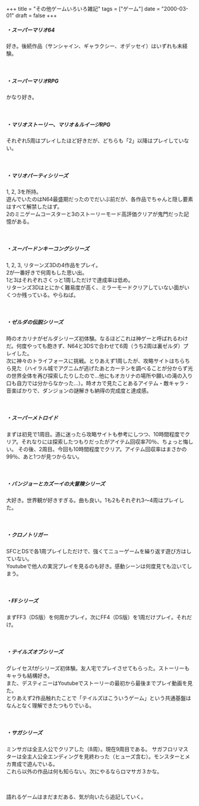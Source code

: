 +++
title = "その他ゲームいろいろ雑記"
tags = ["ゲーム"]
date = "2000-03-01"
draft = false
+++

##### ・スーパーマリオ64
好き。後続作品（サンシャイン、ギャラクシー、オデッセイ）はいずれも未経験。

　  

##### ・スーパーマリオRPG
かなり好き。

　  

##### ・マリオストーリー、マリオ＆ルイージRPG
それぞれ5周はプレイしたほど好きだが、どちらも「2」以降はプレイしていない。

　  

##### ・マリオパーティシリーズ
1, 2, 3を所持。  
遊んでいたのはN64最盛期だったのでだいぶ前だが、各作品でちゃんと隠し要素はすべて解禁したはず。  
2のミニゲームコースターと3のストーリーモード高評価クリアが鬼門だった記憶がある。

　  

##### ・スーパードンキーコングシリーズ
1, 2, 3, リターンズ3Dの4作品をプレイ。  
2が一番好きで何周もした思い出。  
1と3はそれぞれさくっと1周しただけで達成率は低め。  
リターンズ3Dはとにかく難易度が高く、ミラーモードクリアしていない面がいくつか残っている。やらねば。

　  

##### ・ゼルダの伝説シリーズ
時のオカリナがゼルダシリーズ初体験。なるほどこれは神ゲーと呼ばれるわけだ。何度やっても飽きず、N64と3DSで合わせて6周（うち2周は裏ゼルダ）プレイした。  
次に神々のトライフォースに挑戦。とりあえず1周したが、攻略サイトはちらちら見た（ハイラル城でアグニムが逃げたあとカーテンを調べることが分からず光の世界全体を再び探索したりしたので…他にもオカリナの場所や願いの滝の入り口も自力では分からなかった…）。時オカで見たことあるアイテム・敵キャラ・音楽ばかりで、ダンジョンの謎解きも納得の完成度と達成感。

　  

##### ・スーパーメトロイド 
まずは初見で1周目。道に迷ったら攻略サイトも参考にしつつ、10時間程度でクリア。それなりには探索したつもりだったがアイテム回収率70％、ちょっと悔しい。
その後、2周目。今回も10時間程度でクリア。アイテム回収率はまさかの99％、あと1つが見つからない。

　  

##### ・バンジョーとカズーイの大冒険シリーズ
大好き。世界観が好きすぎる。曲も良い。1も2もそれぞれ3～4周はプレイした。

　  

##### ・クロノトリガー
SFCとDSで各1周プレイしただけで、強くてニューゲームを繰り返す遊び方はしていない。  
Youtubeで他人の実況プレイを見るのも好き。感動シーンは何度見ても泣いてしまう。

　  

##### ・FFシリーズ
まずFF3（DS版）を何周かプレイ。次にFF4（DS版）を1周だけプレイ。それだけ。

　  

##### ・テイルズオブシリーズ
グレイセスfがシリーズ初体験。友人宅でプレイさせてもらった。ストーリーもキャラも結構好き。  
また、デスティニーはYoutubeでストーリーの最初から最後までプレイ動画を見た。  
とりあえず2作品触れたことで「テイルズはこういうゲーム」という共通基盤はなんとなく理解できたつもりでいる。

　  

##### ・サガシリーズ
ミンサガは全主人公でクリアした（8周）。現在9周目である。 
サガフロリマスターは全主人公全エンディングを見終わった（ヒューズ含む）。モンスターとメカ育成で遊んでいる。  
これら以外の作品は何も知らない。次にやるならロマサガ３かな。

　  

語れるゲームはまだまだある、気が向いたら追記していく。



